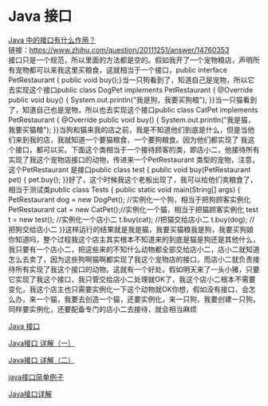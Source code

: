 Java 接口
===

[Java 中的接口有什么作用？](https://www.zhihu.com/question/20111251)  
链接：https://www.zhihu.com/question/20111251/answer/14760353  
    接口只是一个规范，所以里面的方法都是空的。假如我开了一个宠物粮店，声明所有宠物都可以来我这里买粮食，这就相当于一个接口，public interface PetRestaurant { public void buy();}当一只狗看到了，知道自己是宠物，所以它去实现这个接口public class DogPet implements PetRestaurant { @Override public void buy() {  System.out.println("我是狗，我要买狗粮"); }}当一只猫看到了，知道自己也是宠物，所以也去实现这个接口public class CatPet implements PetRestaurant { @Override public void buy() {  System.out.println("我是猫，我要买猫粮"); }}当狗和猫来我的店之前，我是不知道他们到底是什么，但是当他们来到我的店，我就知道一个要猫粮食，一个要狗粮食。因为他们都实现了 我这个接口，都可以买。下面这个类相当于一个接待顾客的类，即店小二，他接待所有实现了我这个宠物店接口的动物，传进来一个PetRestaurant 类型的宠物，注意，这个PetRestaurant 是接口public class test { public void buy(PetRestaurant pet) {  pet.buy(); }}好了，这个时候我这个老板出现了，我可以给他们卖粮食了，相当于测试类public class Tests { public static void main(String[] args) {  PetRestaurant dog = new DogPet();  //实例化一个狗，相当于把狗顾客实例化  PetRestaurant cat = new CatPet();//实例化一个猫，相当于把猫顾客实例化  test t = new test();  //实例化一个店小二  t.buy(cat);  //把猫交给店小二  t.buy(dog); //把狗交给店小二 }}这样运行的结果就是我是猫，我要买猫粮我是狗，我要买狗娘你知道吗，整个过程我这个店主其实根本不知道来的到底是猫是狗还是其他什么，我只要有一个店小二，把这些来的不知什么动物都全部交给店小二，店小二就知道怎么去卖了，因为这些狗啊猫啊都实现了我这个宠物店的接口，而店小二就负责接待所有实现了我这个接口的动物。这就有一个好处，假如明天来了一头小猪，只要它实现了我这个接口，我只管交给店小二处理就OK了，我这个店小二根本不需要变化，我这个店主也只需要实例化一下这个动物就OK你想，假如没有接口，会怎么办，来一个猫，我要去创造一个猫，还要实例化，来一只狗，我要创建一只狗，同样要实例化，还要配备专门的店小二去接待，就会相当麻烦

[Java 接口](http://www.runoob.com/java/java-interfaces.html)  


[Java接口 详解（一）](http://blog.csdn.net/wei_zhi/article/details/52738471)  

[Java接口 详解（二）](http://blog.csdn.net/wei_zhi/article/details/52743109)  

[java接口简单例子](http://blog.csdn.net/Clarissatt/article/details/51263696)  

[Java接口详解](http://blog.csdn.net/zdwzzu2006/article/details/4567957)  